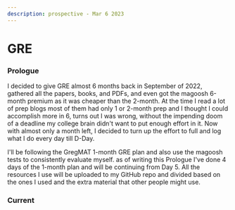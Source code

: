 ```yaml
---
description: prospective - Mar 6 2023
---
```


# GRE

### Prologue

&#x20;I decided to give GRE almost 6 months back in September of 2022, gathered all the papers, books, and PDFs, and even got the magoosh 6-month premium as it was cheaper than the 2-month. At the time I read a lot of prep blogs most of them had only 1 or 2-month prep and I thought I could accomplish more in 6, turns out I was wrong, without the impending doom of a deadline my college brain didn't want to put enough effort in it. Now with almost only a month left, I decided to turn up the effort to full and log what I do every day till D-Day.

I'll be following the GregMAT 1-month GRE plan and also use the magoosh tests to consistently evaluate myself. as of writing this Prologue I've done 4 days of the 1-month plan and will be continuing from Day 5. All the resources I use will be uploaded to my GitHub repo and divided based on the ones I used and the extra material that other people might use.

### Current

